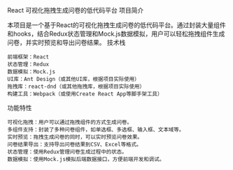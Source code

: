 React 可视化拖拽生成问卷的低代码平台
项目简介

本项目是一个基于React的可视化拖拽生成问卷的低代码平台。通过封装大量组件和hooks，结合Redux状态管理和Mock.js数据模拟，用户可以轻松拖拽组件生成问卷，并实时预览和导出问卷结果。
技术栈

    前端框架：React
    状态管理：Redux
    数据模拟：Mock.js
    UI库：Ant Design（或其他UI库，根据项目实际使用）
    拖拽库：react-dnd（或其他拖拽库，根据项目实际使用）
    构建工具：Webpack（或使用Create React App等脚手架工具）

功能特性

    可视化拖拽：用户可以通过拖拽组件的方式生成问卷。
    多组件支持：封装了多种问卷组件，如单选框、多选框、输入框、文本域等。
    实时预览：拖拽生成问卷的同时，可以实时预览问卷效果。
    问卷结果导出：支持导出问卷结果到CSV、Excel等格式。
    状态管理：使用Redux管理问卷生成过程中的状态。
    数据模拟：使用Mock.js模拟后端数据接口，方便前端开发和调试。
